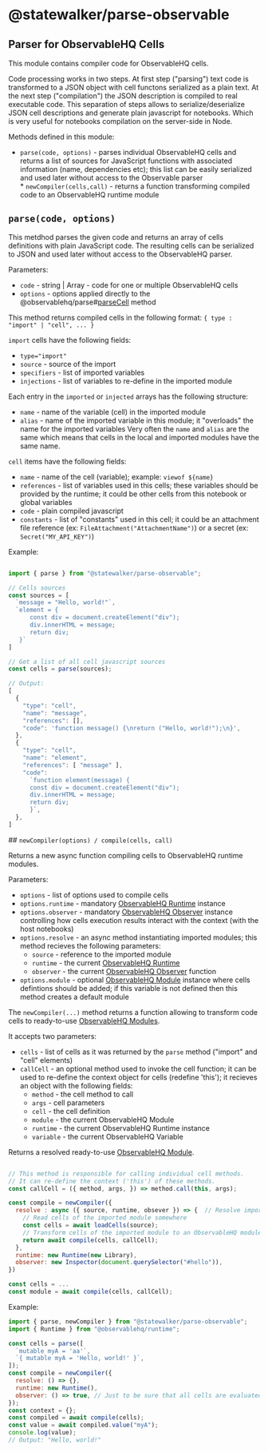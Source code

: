 # @statewalker/parse-observable
## Parser for ObservableHQ Cells

This module contains compiler code for ObservableHQ cells.

Code processing works in two steps. At first step ("parsing") text code is transformed to a JSON object with cell functons serialized as a plain text. At the next step ("compilation") the JSON description is compiled to real executable code. This separation of steps allows to serialize/deserialize JSON cell descriptions and generate plain javascript for notebooks. Which is very useful for notebooks compilation on the server-side in Node.

Methods defined in this module:

* `parse(code, options)` - parses individual ObservableHQ cells and returns a list of sources for JavaScript functions with associated information (name, dependencies etc); this list can be easily serialized and used later without access to the Observable parser 
* `newCompiler(cells,call)` - returns a function transforming compiled code to an ObservableHQ runtime module

## `parse(code, options)`

This metdhod parses the given code and returns an array of cells definitions with plain JavaScript code.
The resulting cells can be serialized to JSON and used later without access to the ObservableHQ parser.

Parameters:
* `code` - string | Array<string> - code for one or multiple ObservableHQ cells
* `options` - options applied directly  to the @observablehq/parse#[parseCell](https://github.com/observablehq/parser#parseCell) method

This method returns compiled cells in the following format: 
`{ type : "import" | "cell", ... }`

`import` cells have the following fields:
* `type="import"`
* `source` - source of the import
* `specifiers` - list of imported variables
* `injections` - list of variables to re-define in the imported module

Each entry in the `imported` or `injected` arrays has the following structure:
* `name` - name of the variable (cell) in the imported module
* `alias` - name of the imported variable in this module; it "overloads" the name for the imported variables
Very often the `name` and `alias` are the same which means that cells in the local and imported modules have the same name.


`cell` items have the following fields:
* `name` - name of the cell (variable); example: `viewof ${name}`
* `references` - list of variables used in this cells; these variables should be provided by the runtime; it could be other cells from this notebook or global variables
* `code` - plain compiled javascript
* `constants` - list of "constants" used in this cell; it could be an attachment file reference (ex: `FileAttachment("AttachmentName")`) or a secret (ex: `Secret("MY_API_KEY")`)

Example:
```js

import { parse } from "@statewalker/parse-observable";

// Cells sources
const sources = [
  `message = "Hello, world!"`,
  `element = {
      const div = document.createElement("div");
      div.innerHTML = message;
      return div;
   }`
]

// Get a list of all cell javascript sources
const cells = parse(sources);

// Output:
[
  {
    "type": "cell",
    "name": "message",
    "references": [],
    "code": 'function message() {\nreturn ("Hello, world!");\n}',
  },
  {
    "type": "cell",
    "name": "element",
    "references": [ "message" ],
    "code":
      `function element(message) {
      const div = document.createElement("div");
      div.innerHTML = message;
      return div;
      }`,
  },
]
```

## `newCompiler(options) / compile(cells, call)`

Returns a new async function compiling cells to ObservableHQ runtime modules.

Parameters:
* `options` - list of options used to compile cells
* `options.runtime` - mandatory [ObservableHQ Runtime](https://github.com/observablehq/runtime#Runtime) instance
* `options.observer` - mandatory [ObservableHQ Observer](https://github.com/observablehq/runtime#observers) instance controlling how cells execution results interact with the context (with the host notebooks)
* `options.resolve` - an async method instantiating imported modules; this method recieves the following parameters: 
  - `source` - reference to the imported module
  - `runtime` - the current [ObservableHQ Runtime](https://github.com/observablehq/runtime#Runtime)
  - `observer` - the current [ObservableHQ Observer](https://github.com/observablehq/runtime#observers) function 
* `options.module` - optional [ObservableHQ Module](https://github.com/observablehq/runtime#modules) instance where cells defintions should be added; if this variable is not defined then this method creates a default module


The `newCompiler(...)` method returns a function allowing to transform code cells to ready-to-use [ObservableHQ Modules](https://github.com/observablehq/runtime#modules).

It accepts two parameters:
* `cells`  - list of cells as it was returned by the `parse` method ("import" and "cell" elements)
* `callCell` - an optional method used to invoke the cell function; it can be used to re-define the context object for cells (redefine 'this'); it recieves an object with the following fields:
  - `method` - the cell method to call
  - `args` - cell parameters 
  - `cell` - the cell definition 
  - `module` - the current ObservableHQ Module
  - `runtime` - the current ObservableHQ Runtime instance
  - `variable` - the current ObservableHQ Variable 

Returns a resolved ready-to-use [ObservableHQ Module](https://github.com/observablehq/runtime#modules).

```js

// This method is responsible for calling individual cell methods.
// It can re-define the context ('this') of these methods.
const callCell = ({ method, args, }) => method.call(this, args);

const compile = newCompiler({
  resolve : async ({ source, runtime, obsever }) => {  // Resolve imported modules
    // Read cells of the imported module somewhere
    const cells = await loadCells(source); 
    // Transform cells of the imported module to an ObservableHQ module
    return await compile(cells, callCell);
  },
  runtime: new Runtime(new Library),
  observer: new Inspector(document.querySelector("#hello")), 
})

const cells = ...
const module = await compile(cells, callCell);
```


Example:
```js
import { parse, newCompiler } from "@statewalker/parse-observable";
import { Runtime } from "@observablehq/runtime";

const cells = parse([
  `mutable myA = 'aa'`,
  `{ mutable myA = 'Hello, world!' }`,
]);
const compile = newCompiler({
  resolve: () => {},
  runtime: new Runtime(),
  observer: () => true, // Just to be sure that all cells are evaluated
});
const context = {};
const compiled = await compile(cells);
const value = await compiled.value("myA");
console.log(value);
// Output: "Hello, world!"

```